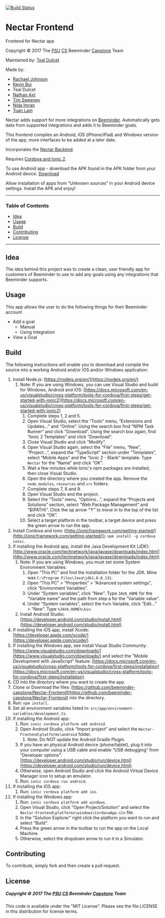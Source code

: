 [![Build Status](https://travis-ci.org/beeminder-capstone/Nectar-Frontend.svg?branch=develop)](https://travis-ci.org/beeminder-capstone/Nectar-Frontend)
# Nectar Frontend

Frontend for Nectar app

Copyright © 2017 The [PSU](https://www.pdx.edu/) [CS](https://www.pdx.edu/computer-science/) Beeminder [Capstone](http://wiki.cs.pdx.edu/capstone/fall_2016/fall_2016.html) Team

Maintained by: [Teal Dulcet](https://github.com/tdulcet)

Made by:
* [Rachael Johnson](https://github.com/rhatchet)
* [Kevin Bui](https://github.com/kevbui)
* Teal Dulcet
* [Nathan Axt](https://github.com/naxt25)
* [Tim Sweeney](https://github.com/sweeney6)
* [Nida Imran](https://github.com/nidaimran)
* [Tuan Lam](https://github.com/t-lam)

Nectar adds support for more integrations on [Beeminder](https://www.beeminder.com/). Automatically gets data from supported integrations and adds it to Beeminder goals.

This frontend compiles an Android, iOS (iPhone/iPad) and Windows version of the app, more interfaces to be added at a later date.

Incorporates the [Nectar Backend](https://github.com/beeminder-capstone/Nectar-Backend).

Requires [Cordova and Ionic 2](https://ionicframework.com/getting-started/).

To use Android app - download the APK found in the APK folder from your Android device. 
[Download](./apk/Nectar.apk)

Allow installation of apps from “Unknown sources” in your Android device settings.
Install the APK and enjoy!

---

### Table of Contents
 - [Idea](#Idea)
 - [Usage](#usage)
 - [Build](#build)
 - [Contributing](#contributing)
 - [License](#license)
 
---

## Idea
The idea behind this project was to create a clean, user friendly app for customers of Beeminder to use to add any goals using any integrations that Beeminder supports.


## Usage
This app allows the user to do the following things for their Beeminder account
 * Add a goal
     * Manual
     * Using Integration
 * View a Goal

## Build
The following instructions will enable you to download and compile the source into a working Android and/or iOS and/or Windows application:



1. Install Node.js: [https://nodejs.org/en/](https://nodejs.org/en/)
    1. Note: If you are using Windows, you can use Visual Studio and build for Windows, Android and iOS: [https://docs.microsoft.com/en-us/visualstudio/cross-platform/tools-for-cordova/first-steps/get-started-with-ionic2](https://docs.microsoft.com/en-us/visualstudio/cross-platform/tools-for-cordova/first-steps/get-started-with-ionic2)
        1. Complete steps 1, 2 and 5.
        2. Open Visual Studio, select the “Tools” menu, “Extensions and Updates…” and “Online”. Using the search box find “NPM Task Runner” and click “Download”. Using the search box again, find “Ionic 2 Templates” and click “Download”.
        3. Close Visual Studio and click “Modify”.
        4. Open Visual Studio again, select the “File” menu, “New”, “Project…”, expand the “TypeScript” section under “Templates”, select “Mobile Apps” and the “Ionic 2 - Blank” template. Type `Nectar` for the “Name” and click “OK”.
        5. Wait a few minutes while Ionic's npm packages are installed, then close Visual Studio.
        6. Open the directory where you created the app. Remove the `node_modules`, `resources` and `src` folders.
        7. Complete steps 7, 8 and 9.
        8. Open Visual Studio and the project.
        9. Select the “Tools” menu, “Options…”, expand the “Projects and Solutions” section, select “Web Package Management” and “$(PATH)”. Click the up arrow “↑” to move in to the top of the list and click “OK”.
        10. Select a target platform in the toolbar, a target device and press the green arrow to run the app.
2. Install Cordova and Ionic ([http://ionicframework.com/getting-started/](http://ionicframework.com/getting-started/)): `npm install -g cordova ionic`.
3. If installing the Android app, install the Java Development Kit (JDK): [http://www.oracle.com/technetwork/java/javase/downloads/index.html](http://www.oracle.com/technetwork/java/javase/downloads/index.html)
    1. Note: If you are using Windows, you must set some System Environment Variables:
        1. Open “This PC” and find the installation folder for the JDK. Mine was `C:\Program Files\Java\jdk1.8.0_131`.
        2. Open “This PC” > “Properties” > “Advanced system settings”, click “Environment Variables”.
        3. Under “System variables”, click “New”. Type `JAVA_HOME` for the “Variable name” and the path from step a for the “Variable value”.
        4. Under “System variables”, select the `Path` Variable, click “Edit…” > “New”. Type `%JAVA_HOME%\bin`.
 	2. Install Android Studio: [https://developer.android.com/studio/install.html](https://developer.android.com/studio/install.html)
4. If installing the iOS app, install Xcode: [https://developer.apple.com/xcode/](https://developer.apple.com/xcode/)
5. If installing the Windows app, see install Visual Studio Community: [https://www.visualstudio.com/downloads/](https://www.visualstudio.com/downloads/) and select the "Mobile Development with JavaScript" feature: [https://docs.microsoft.com/en-us/visualstudio/cross-platform/tools-for-cordova/first-steps/installation](https://docs.microsoft.com/en-us/visualstudio/cross-platform/tools-for-cordova/first-steps/installation).
6. CD into the directory where you want to create the app.
7. Clone or Download the files: [https://github.com/beeminder-capstone/Nectar-Frontend](https://github.com/beeminder-capstone/Nectar-Frontend) into the directory.
8. Run: `npm install`.
9. Set all environment variables listed in: `src/app/environment-variables/development.ts`.
10. If installing the Android app:
    1. Run: `ionic cordova platform add android`.
    2. Open Android Studio, click “Import project” and select the `Nectar-Frontend\platforms\android` folder.
        1. Note: Do NOT update the Android Gradle Plugin.
    3. If you have an physical Android device (phone/tablet), plug it into your computer using a USB cable and enable “USB debugging” from “Developer options”: [https://developer.android.com/studio/run/device.html](https://developer.android.com/studio/run/device.html).
    4. Otherwise, open Android Studio and click the Android Virtual Device Manager icon to setup an emulator.
    5. Run: `ionic cordova run android`.
11. If installing the iOS app:
    1. Run: `ionic cordova platform add ios`.
12. If installing the Windows app:
    1. Run: `ionic cordova platform add windows`.
    2. Open Visual Studio, click “Open Project/Solution” and select the `Nectar-Frontend\platforms\windows\CordovaApp.sln` file.
    3. In the “Solution Explorer” right click the platform you want to run and select “Build”.
    4. Press the green arrow in the toolbar to run the app on the Local Machine.
    5. Otherwise, select the dropdown arrow to run it in a Simulator.

## Contributing
To contribute, simply fork and then create a pull request. 

## License
##### Copyright © 2017 The [PSU](https://www.pdx.edu/) [CS](https://www.pdx.edu/computer-science/) Beeminder [Capstone](http://wiki.cs.pdx.edu/capstone/fall_2016/fall_2016.html) Team
This code is available under the "MIT License".
Please see the file LICENSE in this distribution for license terms.
